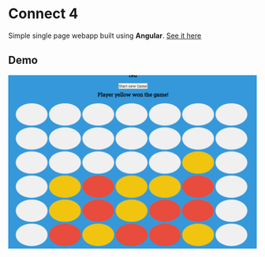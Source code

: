 # Connect 4
Simple single page webapp built using **Angular**. [See it here](https://ben78912.github.io/c4/)

## Demo 
![Connect 4](https://raw.githubusercontent.com/ben78912/c4/master/src/assets/demo.PNG?token=AKJQRRKAR36DIBW2AF7QVZ26MNIXK)
